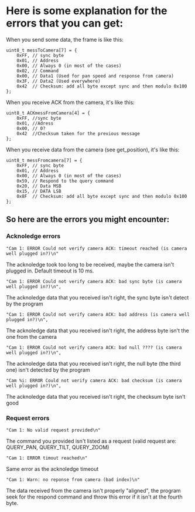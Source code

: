 # Here is some explanation for the errors that you can get:

When you send some data, the frame is like this:

    uint8_t messToCamera[7] = {
        0xFF, // sync byte
        0x01, // Address
        0x00, // Always 0 (in most of the cases)
        0x02, // Command
        0x00, // Data1 (Used for pan speed and response from camera)
        0x3F, // Data2 (Used everywhere)
        0x42  // Checksum: add all byte except sync and then modulo 0x100
    };

When you receive ACK from the camera, it's like this:

    uint8_t ACKmessFromCamera[4] = {
        0xFF, //sync byte
        0x01, //Adress
        0x00, // 0?
        0x42  //Checksum taken for the previous message
    };

When you receive data from the camera (see get_position), it's like this:

    uint8_t messFromcamera[7] = {
        0xFF, // sync byte
        0x01, // Address
        0x00, // Always 0 (in most of the cases)
        0x59, // Respond to the query command
        0x20, // Data MSB
        0x15, // DATA LSB
        0x8F  // Checksum: add all byte except sync and then modulo 0x100
    };


## So here are the errors you might encounter:

### Acknoledge errors

    "Cam 1: ERROR Could not verify camera ACK: timeout reached (is camera well plugged in?)\n"

The acknoledge took too long to be received, maybe the camera isn't plugged in.
Default timeout is 10 ms.

    "Cam 1: ERROR Could not verify camera ACK: bad sync byte (is camera well plugged in?)\n",

The acknoledge data that you received isn't right, the sync byte isn't detect by the program

    "Cam 1: ERROR Could not verify camera ACK: bad address (is camera well plugged in?)\n",

The acknoledge data that you received isn't right, the address byte isn't the one from the camera

    "Cam 1: ERROR Could not verify camera ACK: bad null ???? (is camera well plugged in?)\n",

The acknoledge data that you received isn't right, the null byte (the third one) isn't detected by the program

    "Cam %i: ERROR Could not verify camera ACK: bad checksum (is camera well plugged in?)\n",

The acknoledge data that you received isn't right, the checksum byte isn't good

### Request errors

    "Cam 1: No valid request provided\n"
    
The command you provided isn't listed as a request (valid request are: QUERY_PAN, QUERY_TILT, QUERY_ZOOM)

    "Cam 1: ERROR timout reached\n"

Same error as the acknoledge timeout

    "Cam 1: Warn: no reponse from camera (bad index)\n"

The data received from the camera isn't properly "aligned", the program seek for the respond command and throw
this error if it isn't at the fourth byte.